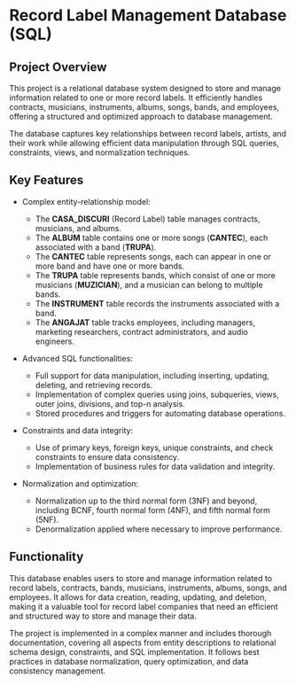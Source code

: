 # Record Label Management Database (SQL)  

## Project Overview  
This project is a relational database system designed to store and manage information related to one or more record labels. It efficiently handles contracts, musicians, instruments, albums, songs, bands, and employees, offering a structured and optimized approach to database management.  

The database captures key relationships between record labels, artists, and their work while allowing efficient data manipulation through SQL queries, constraints, views, and normalization techniques.  

## Key Features  
- Complex entity-relationship model:  
  - The **CASA_DISCURI** (Record Label) table manages contracts, musicians, and albums.  
  - The **ALBUM** table contains one or more songs (**CANTEC**), each associated with a band (**TRUPA**).
  - The **CANTEC** table represents songs, each can appear in one or more band and have one or more bands.  
  - The **TRUPA** table represents bands, which consist of one or more musicians (**MUZICIAN**), and a musician can belong to multiple bands.  
  - The **INSTRUMENT** table records the instruments associated with a band.  
  - The **ANGAJAT** table tracks employees, including managers, marketing researchers, contract administrators, and audio engineers.  

- Advanced SQL functionalities:  
  - Full support for data manipulation, including inserting, updating, deleting, and retrieving records.  
  - Implementation of complex queries using joins, subqueries, views, outer joins, divisions, and top-n analysis.  
  - Stored procedures and triggers for automating database operations.  

- Constraints and data integrity:  
  - Use of primary keys, foreign keys, unique constraints, and check constraints to ensure data consistency.  
  - Implementation of business rules for data validation and integrity.  

- Normalization and optimization:  
  - Normalization up to the third normal form (3NF) and beyond, including BCNF, fourth normal form (4NF), and fifth normal form (5NF).  
  - Denormalization applied where necessary to improve performance.  

## Functionality  
This database enables users to store and manage information related to record labels, contracts, bands, musicians, instruments, albums, songs, and employees. It allows for data creation, reading, updating, and deletion, making it a valuable tool for record label companies that need an efficient and structured way to store and manage their data.  

The project is implemented in a complex manner and includes thorough documentation, covering all aspects from entity descriptions to relational schema design, constraints, and SQL implementation. It follows best practices in database normalization, query optimization, and data consistency management.
